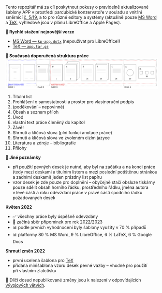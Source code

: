 Tento repozitář má za cíl poskytnout pokusy o&nbsp;pravidelně aktualizované šablony APP
v&nbsp;prostředí pardubické konzervatoře v&nbsp;souladu s&nbsp;vnitřní směrnicí
[č.&nbsp;5/19](http://www.konzervatorpardubice.eu/studium/absolutorium/smernice-5-19-absolventske-pisemne-prace),
a&nbsp;to pro různé editory a&nbsp;systémy (aktuálně pouze
[MS Word](https://github.com/jhlade/KP-APP/tree/master/Microsoft%20Word)
a&nbsp;[TeX](https://github.com/jhlade/KP-APP/tree/master/TeX), výhledově
jsou v&nbsp;plánu LibreOffice a&nbsp;Apple Pages).

**:paperclip: Rychlé stažení nejnovější verze**
* [MS Word &mdash; `kp-app.dotx`](./Microsoft%20Word/kp-app.dotx?raw=true) (nepoužívat pro LibreOffice!)
* [TeX &mdash; `app.tar.gz`](./TeX/app.tar.gz?raw=true)

**:orange_book: Současná doporučená struktura práce**
![Doporučená struktura APP](https://github.com/jhlade/KP-APP/blob/assets/struktura/diagram-app.png?raw=true)

1. Titulní list
2. Prohlášení o&nbsp;samostatnosti a&nbsp;prostor pro vlastnoruční podpis
3. (poděkování &ndash; nepovinné)
4. Obsah a&nbsp;seznam příloh
5. Úvod
6. vlastní text práce členěný do&nbsp;kapitol
7. Závěr
6. Shrnutí a&nbsp;klíčová slova (plní funkci anotace práce)
7. Shrnutí a&nbsp;klíčová slova ve&nbsp;zvoleném cizím jazyce
8. Literatura a&nbsp;zdroje &ndash; bibliografie
7. Přílohy

**:memo: Jiné poznámky**
* při použití pevných desek je nutné, aby byl na začátku a&nbsp;na konci práce
(tedy mezi deskami a&nbsp;titulním listem a&nbsp;mezi poslední potištěnou
stránkou a&nbsp;zadními deskami) jeden prázdný list papíru
* vzor desek je zde pouze pro&nbsp;doplnění &ndash; obyčejně stačí obsluze
tiskárny pouze sdělit obsah horního řádku, prostředního řádku, jména autora
v&nbsp;levé části a&nbsp;roku odevzdání práce v&nbsp;pravé části spodního řádku
požadovaných desek

**Květen 2022**
* :white_check_mark: všechny práce byly úspěšně odevzdány
* :information_desk_person: začíná sběr připomínek pro&nbsp;rok 2022/2023
* :bar_chart: podle prvních vyhodnocení byly šablony využity v&nbsp;70&nbsp;% případů
* :bar_chart: platformy 80&nbsp;% MS Word, 9&nbsp;% LibreOffice, 6&nbsp;% LaTeX, 6&nbsp;% Google Docs

**Shrnutí změn 2022**
* první ucelená šablona pro [TeX](https://github.com/jhlade/KP-APP/tree/master/TeX)
* přidána minišablona vzoru desek pevné vazby &ndash; vhodné pro&nbsp;použití
při&nbsp;vlastním zlatotisku

:lollipop: Dílčí dosud nepublikované změny jsou k&nbsp;nalezení
v&nbsp;odpovídajících
[vývojových větvích](https://github.com/jhlade/KP-APP/branches).
